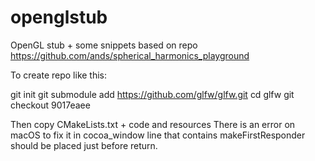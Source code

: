 # openglstub
OpenGL stub + some snippets based on repo https://github.com/ands/spherical_harmonics_playground 

To create repo like this:

git init
git submodule add https://github.com/glfw/glfw.git
cd glfw
git checkout 9017eaee

Then copy CMakeLists.txt + code and resources
There is an error on macOS to fix it in cocoa_window line that contains makeFirstResponder should be placed just before return.
